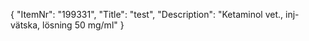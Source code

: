 {
  "ItemNr": "199331",
  "Title": "test",
  "Description": "Ketaminol vet., inj-vätska, lösning 50 mg/ml"
}